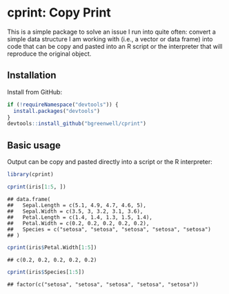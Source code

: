 
# cprint: Copy Print

This is a simple package to solve an issue I run into quite often:
convert a simple data structure I am working with (i.e., a vector or
data frame) into code that can be copy and pasted into an R script or
the interpreter that will reproduce the original object.

## Installation

Install from GitHub:

``` r
if (!requireNamespace("devtools")) {
  install.packages("devtools")
}
devtools::install_github("bgreenwell/cprint")
```

## Basic usage

Output can be copy and pasted directly into a script or the R
interpreter:

``` r
library(cprint)

cprint(iris[1:5, ])
```

    ## data.frame( 
    ##   Sepal.Length = c(5.1, 4.9, 4.7, 4.6, 5), 
    ##   Sepal.Width = c(3.5, 3, 3.2, 3.1, 3.6), 
    ##   Petal.Length = c(1.4, 1.4, 1.3, 1.5, 1.4), 
    ##   Petal.Width = c(0.2, 0.2, 0.2, 0.2, 0.2), 
    ##   Species = c("setosa", "setosa", "setosa", "setosa", "setosa") 
    ## )

``` r
cprint(iris$Petal.Width[1:5])
```

    ## c(0.2, 0.2, 0.2, 0.2, 0.2)

``` r
cprint(iris$Species[1:5])
```

    ## factor(c("setosa", "setosa", "setosa", "setosa", "setosa"))
